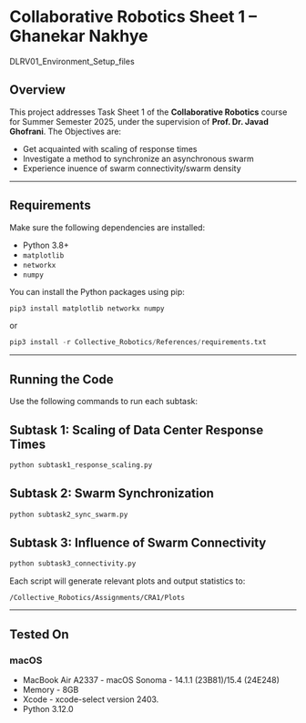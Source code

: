 
# Collaborative Robotics Sheet 1 – Ghanekar Nakhye
DLRV01_Environment_Setup_files

## Overview

This project addresses Task Sheet 1 of the **Collaborative Robotics** course for Summer Semester 2025, under the supervision of **Prof. Dr. Javad Ghofrani**. The  Objectives are:

- Get acquainted with scaling of response times
- Investigate a method to synchronize an asynchronous swarm
- Experience inuence of swarm connectivity/swarm density
---

## Requirements

Make sure the following dependencies are installed:

- Python 3.8+
- `matplotlib`
- `networkx`
- `numpy`

You can install the Python packages using pip:

```python
pip3 install matplotlib networkx numpy
```
or
```python
pip3 install -r Collective_Robotics/References/requirements.txt
```
---

## Running the Code

Use the following commands to run each subtask:

## Subtask 1: Scaling of Data Center Response Times
```bash
python subtask1_response_scaling.py
```
## Subtask 2: Swarm Synchronization
```bash
python subtask2_sync_swarm.py
```
## Subtask 3: Influence of Swarm Connectivity
```bash
python subtask3_connectivity.py
```

Each script will generate relevant plots and output statistics to:
```
/Collective_Robotics/Assignments/CRA1/Plots
```
---

<!-- ## Output

For each subtask, the following deliverables are included:

- **Source Code**
- [Plots](./Plots/)
- **This README**

--- -->

<!-- ## Submission

- Zip all files into a single file named:
  ```
  collRob_sheet1_GHANEKAR_NAKHYE.zip
  ```
- Be prepared to **present the solution in person**. -->
## Tested On
### macOS
  - MacBook Air A2337 - macOS Sonoma - 14.1.1 (23B81)/15.4 (24E248)
  - Memory - 8GB
  - Xcode - xcode-select version 2403.
  - Python 3.12.0
